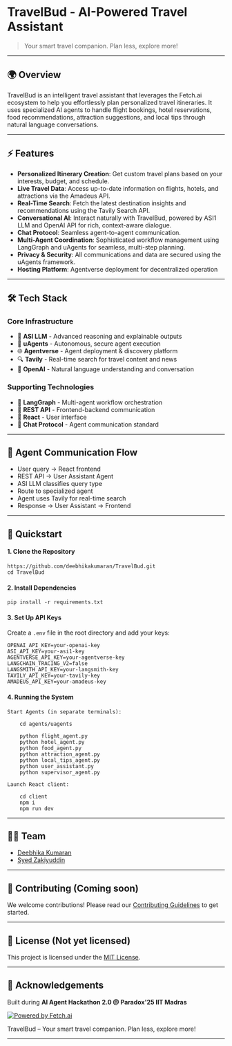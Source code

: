 # TravelBud - AI-Powered Travel Assistant 

> Your smart travel companion. Plan less, explore more!

---

## 🌍 Overview

TravelBud is an intelligent travel assistant that leverages the Fetch.ai ecosystem to help you effortlessly plan personalized travel itineraries. It uses specialized AI agents to handle flight bookings, hotel reservations, food recommendations, attraction suggestions, and local tips through natural language conversations.

---

## ⚡ Features

- **Personalized Itinerary Creation**: Get custom travel plans based on your interests, budget, and schedule.
- **Live Travel Data**: Access up-to-date information on flights, hotels, and attractions via the Amadeus API.
- **Real-Time Search**: Fetch the latest destination insights and recommendations using the Tavily Search API.
- **Conversational AI**: Interact naturally with TravelBud, powered by ASI1 LLM and OpenAI API for rich, context-aware dialogue.
- **Chat Protocol**: Seamless agent-to-agent communication.
- **Multi-Agent Coordination**: Sophisticated workflow management using LangGraph and uAgents for seamless, multi-step planning.
- **Privacy & Security**: All communications and data are secured using the uAgents framework.
- **Hosting Platform**: Agentverse deployment for decentralized operation

---

## 🛠️ Tech Stack

### Core Infrastructure

- 🧠 **ASI LLM** - Advanced reasoning and explainable outputs
- 🤖 **uAgents** - Autonomous, secure agent execution
- 🌐 **Agentverse** - Agent deployment & discovery platform
- 🔍 **Tavily** - Real-time search for travel content and news
- 🧠 **OpenAI** - Natural language understanding and conversation

### Supporting Technologies

- 🐍 **LangGraph** - Multi-agent workflow orchestration 
- 📡 **REST API** - Frontend-backend communication
- 🎨 **React** - User interface
- 🔄 **Chat Protocol** - Agent communication standard

---

## 🔗 Agent Communication Flow

- User query → React frontend
- REST API → User Assistant Agent
- ASI LLM classifies query type
- Route to specialized agent
- Agent uses Tavily for real-time search
- Response → User Assistant → Frontend

---

## 🚀 Quickstart

#### 1. Clone the Repository

    https://github.com/deebhikakumaran/TravelBud.git
    cd TravelBud

#### 2. Install Dependencies

    pip install -r requirements.txt

#### 3. Set Up API Keys

Create a `.env` file in the root directory and add your keys:

    OPENAI_API_KEY=your-openai-key
    ASI_API_KEY=your-asi1-key
    AGENTVERSE_API_KEY=your-agentverse-key
    LANGCHAIN_TRACING_V2=false  
    LANGSMITH_API_KEY=your-langsmith-key
    TAVILY_API_KEY=your-tavily-key
    AMADEUS_API_KEY=your-amadeus-key

#### 4. Running the System

    Start Agents (in separate terminals):

        cd agents/uagents

        python flight_agent.py
        python hotel_agent.py
        python food_agent.py
        python attraction_agent.py
        python local_tips_agent.py
        python user_assistant.py
        python supervisor_agent.py

    Launch React client:

        cd client
        npm i
        npm run dev

---

## 🧑‍💻 Team

- [Deebhika Kumaran](https://github.com/deebhikakumaran)
- [Syed Zakiyuddin](https://github.com/zakiy7)

---

## 🤝 Contributing (Coming soon)

We welcome contributions! Please read our [Contributing Guidelines](CONTRIBUTING.md) to get started.

---

## 📜 License (Not yet licensed)

This project is licensed under the [MIT License](LICENSE).

---

## 🙏 Acknowledgements

Built during **AI Agent Hackathon 2.0 @ Paradox'25 IIT Madras**

[![Powered by Fetch.ai](https://img.shields.io/badge/Powered%20by-Fetch.ai-000000?style=flat&logo=fetch.ai)](https://fetch.ai)

TravelBud – Your smart travel companion. Plan less, explore more!

---